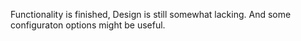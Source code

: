 Functionality is finished, Design is still somewhat lacking. And some configuraton options might be useful.